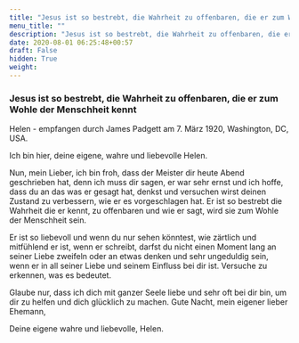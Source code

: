 ```yaml
---
title: "Jesus ist so bestrebt, die Wahrheit zu offenbaren, die er zum Wohle der Menschheit kennt"
menu_title: ""
description: "Jesus ist so bestrebt, die Wahrheit zu offenbaren, die er zum Wohle der Menschheit kennt"
date: 2020-08-01 06:25:48+00:57
draft: False
hidden: True
weight:
---
```

### Jesus ist so bestrebt, die Wahrheit zu offenbaren, die er zum Wohle der Menschheit kennt

Helen - empfangen durch James Padgett am 7. März 1920, Washington, DC, USA.

Ich bin hier, deine eigene, wahre und liebevolle Helen.

Nun, mein Lieber, ich bin froh, dass der Meister dir heute Abend geschrieben hat,  denn ich muss dir sagen, er war sehr ernst und ich hoffe, dass du an das was er gesagt hat, denkst und versuchen wirst deinen Zustand zu verbessern, wie er es vorgeschlagen hat. Er ist so bestrebt die Wahrheit die er kennt, zu offenbaren und wie er sagt, wird sie zum Wohle der Menschheit sein.

Er ist so liebevoll und wenn du nur sehen könntest, wie zärtlich und mitfühlend er ist, wenn er  schreibt, darfst du nicht einen Moment lang an seiner Liebe zweifeln oder an etwas denken und sehr ungeduldig sein, wenn er in all seiner Liebe und seinem Einfluss bei dir ist. Versuche zu erkennen, was es bedeutet.

Glaube nur, dass ich dich mit ganzer Seele liebe und sehr oft bei dir bin, um dir zu helfen und dich glücklich zu machen.
Gute Nacht, mein eigener lieber Ehemann,

Deine eigene wahre und liebevolle, Helen.

